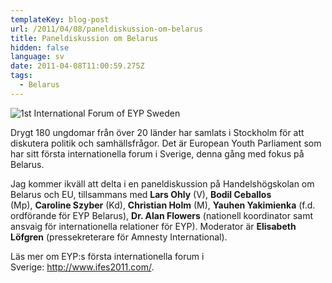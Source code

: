 ```yaml
---
templateKey: blog-post
url: /2011/04/08/paneldiskussion-om-belarus
title: Paneldiskussion om Belarus
hidden: false
language: sv
date: 2011-04-08T11:00:59.275Z
tags:
  - Belarus
---
```

![1st International Forum of EYP Sweden](/uploads/stockholm0.jpg)

Drygt 180 ungdomar från över 20 länder har samlats i Stockholm för att diskutera politik och samhällsfrågor. Det är European Youth Parliament som har sitt första internationella forum i Sverige, denna gång med fokus på Belarus.



Jag kommer ikväll att delta i en paneldiskussion på Handelshögskolan om Belarus och EU, tillsammans med **Lars Ohly** (V), **Bodil Ceballos** (Mp), **Caroline Szyber** (Kd), **Christian Holm** (M), **Yauhen Yakimienka** (f.d. ordförande för EYP Belarus), **Dr. Alan Flowers** (nationell koordinator samt ansvaig för internationella relationer för EYP). Moderator är **Elisabeth Löfgren** (pressekreterare för Amnesty International).



Läs mer om EYP:s första internationella forum i Sverige: <http://www.ifes2011.com/>.
